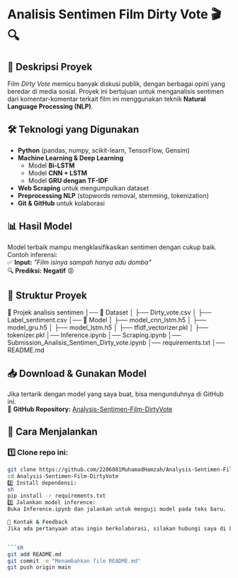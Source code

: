 # **Analisis Sentimen Film Dirty Vote 🎬🔍**  

## 📌 **Deskripsi Proyek**  
Film *Dirty Vote* memicu banyak diskusi publik, dengan berbagai opini yang beredar di media sosial. Proyek ini bertujuan untuk menganalisis sentimen dari komentar-komentar terkait film ini menggunakan teknik **Natural Language Processing (NLP)**.  

## 🛠 **Teknologi yang Digunakan**  
- **Python** (pandas, numpy, scikit-learn, TensorFlow, Gensim)  
- **Machine Learning & Deep Learning**  
  - Model **Bi-LSTM**  
  - Model **CNN + LSTM**  
  - Model **GRU dengan TF-IDF**  
- **Web Scraping** untuk mengumpulkan dataset  
- **Preprocessing NLP** (stopwords removal, stemming, tokenization)  
- **Git & GitHub** untuk kolaborasi  

## 📊 **Hasil Model**  
Model terbaik mampu mengklasifikasikan sentimen dengan cukup baik. Contoh inferensi:  
✅ **Input:** *"Film isinya sampah hanya adu domba"*  
🔍 **Prediksi:** **Negatif** 😡  

## 📂 **Struktur Proyek**  
📁 Projek analisis sentimen │── 📂 Dataset │ ├── Dirty_vote.csv │ ├── Label_sentiment.csv │── 📂 Model │ ├── model_cnn_lstm.h5 │ ├── model_gru.h5 │ ├── model_lstm.h5 │ ├── tfidf_vectorizer.pkl │ ├── tokenizer.pkl │── Inference.ipynb │── Scraping.ipynb │── Submission_Analisis_Sentimen_Dirty_vote.ipynb │── requirements.txt │── README.md


## 📥 **Download & Gunakan Model**  
Jika tertarik dengan model yang saya buat, bisa mengunduhnya di GitHub ini.  
📌 **GitHub Repository:** [Analysis-Sentimen-Film-DirtyVote](https://github.com/2206081MuhamadHamzah/Analysis-Sentimen-Film-DirtyVote)  

## 📝 **Cara Menjalankan**  
### 1️⃣ Clone repo ini:  
```sh
git clone https://github.com/2206081MuhamadHamzah/Analysis-Sentimen-Film-DirtyVote.git
cd Analysis-Sentimen-Film-DirtyVote
2️⃣ Install dependensi:
sh
pip install -r requirements.txt
3️⃣ Jalankan model inference:
Buka Inference.ipynb dan jalankan untuk menguji model pada teks baru.

📢 Kontak & Feedback
Jika ada pertanyaan atau ingin berkolaborasi, silakan hubungi saya di LinkedIn atau GitHub. 🚀


```sh
git add README.md
git commit -m "Menambahkan file README.md"
git push origin main
